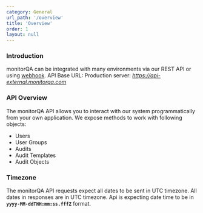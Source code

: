 ```yaml
---
category: General
url_path: '/overview'
title: 'Overview'
order: 1
layout: null
---
```


### Introduction
monitorQA can be integrated with many environments via our REST API or using [webhook](#/webhook).
API Base URL:
Production server: *https://api-external.monitorqa.com*


### API Overview
The monitorQA API allows you to interact with our system programmatically from your own application. We expose methods to work with following objects:
* Users
* User Groups
* Audits
* Audit Templates
* Audit Objects

### Timezone
The monitorQA API requests expect all dates to be sent in UTC timezone. All dates in responses are in UTC timezone.
Api is expecting date time to be in **`yyyy-MM-ddTHH:mm:ss.fffZ`** format.
